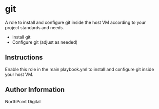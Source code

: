 # git

A role to install and configure git inside the host VM according to your project standards and needs.

* Install git
* Configure git (adjust as needed)

## Instructions

Enable this role in the main playbook.yml to install and configure git inside your host VM.

## Author Information

NorthPoint Digital
